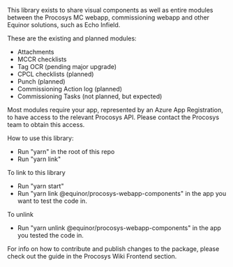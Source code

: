 This library exists to share visual components as well as entire modules between the Procosys MC webapp, commissioning webapp and other Equinor solutions, such as Echo Infield.

These are the existing and planned modules:
* Attachments 
* MCCR checklists
* Tag OCR (pending major upgrade)
* CPCL checklists (planned)
* Punch (planned)
* Commissioning Action log (planned)
* Commissioning Tasks (not planned, but expected)

Most modules require your app, represented by an Azure App Registration, to have access to the relevant Procosys API. Please contact the Procosys team to obtain this access.

How to use this library:
* Run "yarn" in the root of this repo
* Run "yarn link"

To link to this library
* Run "yarn start"
* Run "yarn link @equinor/procosys-webapp-components" in the app you want to test the code in.

To unlink
* Run "yarn unlink @equinor/procosys-webapp-components" in the app you tested the code in.

For info on how to contribute and publish changes to the package, please check out the guide in the Procosys Wiki Frontend section.
